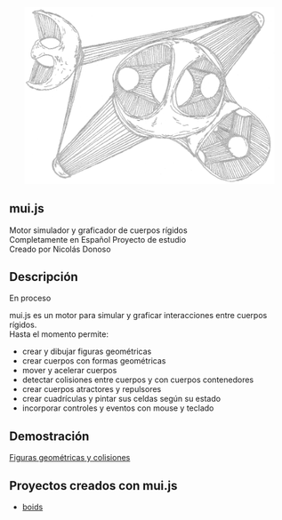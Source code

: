<p align="center">
  <!-- <a href="http://nestjs.com/" target="blank"><img src="https://nestjs.com/img/logo-small.svg" width="200" alt="Nest Logo" /></a> -->
  <img src="Penates01.png"  width="450" alt="mui.js"/>
</p>


## mui.js
Motor simulador y graficador de cuerpos rígidos     
Completamente en Español
Proyecto de estudio     
Creado por Nicolás Donoso     

## Descripción
En proceso      

mui.js es un motor para simular y graficar interacciones entre cuerpos rígidos.   
Hasta el momento permite:   
- crear y dibujar figuras geométricas     
- crear cuerpos con formas geométricas      
- mover y acelerar cuerpos      
- detectar colisiones entre cuerpos y con cuerpos contenedores      
- crear cuerpos atractores y repulsores    
- crear cuadrículas y pintar sus celdas según su estado 
- incorporar controles y eventos con mouse y teclado

## Demostración

<a href="https://muinicomuiser.github.io/mui-js/" target="_blank">Figuras geométricas y colisiones</a>

## Proyectos creados con mui.js
- <a href="https://muinicomuiser.github.io/boids" target="_blank">boids</a>